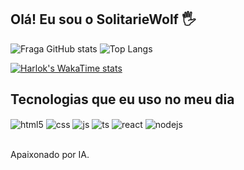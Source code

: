 ## Olá! Eu sou o SolitarieWolf 🖐️


![Fraga GitHub stats](https://github-readme-stats.vercel.app/api?username=solitariewolf&show_icons=true&theme=dracula&count_private=true)
![Top Langs](https://github-readme-stats.vercel.app/api/top-langs/?username=solitariewolf&hide_progress=true)

[![Harlok's WakaTime stats](https://github-readme-stats.vercel.app/api/wakatime?username=solitariewolf)](https://github.com/solitariewolf/github-readme-stats)

## Tecnologias que eu uso no meu dia

<div style="display: inline_block">
  <img align="center" alt="html5" src="https://img.shields.io/badge/HTML5-E34F26?style=for-the-badge&logo=html5&logoColor=white" />
  <img align="center" alt="css" src="https://img.shields.io/badge/CSS3-1572B6?style=for-the-badge&logo=css3&logoColor=white" />
  <img align="center" alt="js" src="https://img.shields.io/badge/JavaScript-F7DF1E?style=for-the-badge&logo=javascript&logoColor=black" />
  <img align="center" alt="ts" src="https://img.shields.io/badge/TypeScript-007ACC?style=for-the-badge&logo=typescript&logoColor=white" />
  <img align="center" alt="react" src="https://img.shields.io/badge/React-20232A?style=for-the-badge&logo=react&logoColor=61DAFB" />
  <img align="center" alt="nodejs" src="https://img.shields.io/badge/Node.js-43853D?style=for-the-badge&logo=node.js&logoColor=white" />
</div><br/>

Apaixonado por IA.
